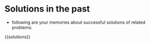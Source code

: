 # Solutions in the past
- following are your memories about successful solutions of related problems:

{{solutions}}